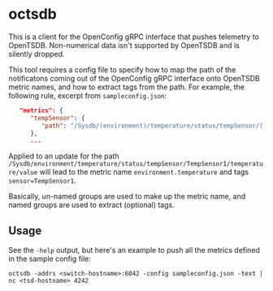 # octsdb

This is a client for the OpenConfig gRPC interface that pushes telemetry to
OpenTSDB.  Non-numerical data isn't supported by OpenTSDB and is silently
dropped.

This tool requires a config file to specify how to map the path of the
notificatons coming out of the OpenConfig gRPC interface onto OpenTSDB
metric names, and how to extract tags from the path.  For example, the
following rule, excerpt from `sampleconfig.json`:

```json
   "metrics": {
      "tempSensor": {
         "path": "/Sysdb/(environment)/temperature/status/tempSensor/(?P<sensor>.+)/((?:maxT|t)emperature)/value"
      },
	  ...
```

Applied to an update for the path
`/Sysdb/environment/temperature/status/tempSensor/TempSensor1/temperature/value`
will lead to the metric name `environment.temperature` and tags `sensor=TempSensor1`.

Basically, un-named groups are used to make up the metric name, and named
groups are used to extract (optional) tags.

## Usage

See the `-help` output, but here's an example to push all the metrics defined
in the sample config file:
```
octsdb -addrs <switch-hostname>:6042 -config sampleconfig.json -text | nc <tsd-hostname> 4242
```
